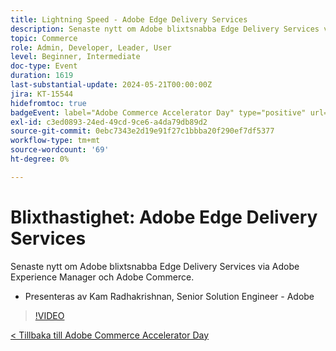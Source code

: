 ```yaml
---
title: Lightning Speed - Adobe Edge Delivery Services
description: Senaste nytt om Adobe blixtsnabba Edge Delivery Services via Adobe Experience Manager och Adobe Commerce.
topic: Commerce
role: Admin, Developer, Leader, User
level: Beginner, Intermediate
doc-type: Event
duration: 1619
last-substantial-update: 2024-05-21T00:00:00Z
jira: KT-15544
hidefromtoc: true
badgeEvent: label="Adobe Commerce Accelerator Day" type="positive" url="https://experienceleague.adobe.com/en/docs/events/apac-commerce-recordings/2024/overview"
exl-id: c3ed0893-24ed-49cd-9ce6-a4da79db89d2
source-git-commit: 0ebc7343e2d19e91f27c1bbba20f290ef7df5377
workflow-type: tm+mt
source-wordcount: '69'
ht-degree: 0%

---
```


# Blixthastighet: Adobe Edge Delivery Services

Senaste nytt om Adobe blixtsnabba Edge Delivery Services via Adobe Experience Manager och Adobe Commerce.

+ Presenteras av Kam Radhakrishnan, Senior Solution Engineer - Adobe

>[!VIDEO](https://video.tv.adobe.com/v/3429271/?learn=on)

[&lt; Tillbaka till Adobe Commerce Accelerator Day](./overview.md)
